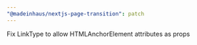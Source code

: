 ```yaml
---
"@madeinhaus/nextjs-page-transition": patch
---
```


Fix LinkType to allow HTMLAnchorElement attributes as props
